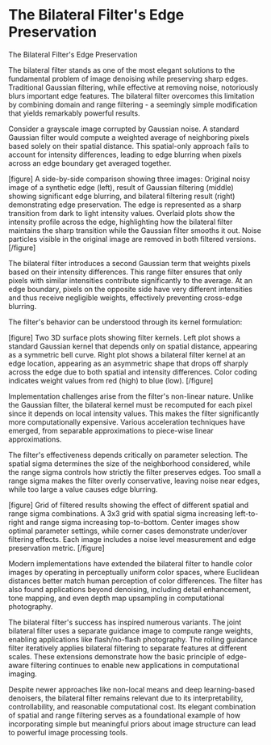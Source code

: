 # The Bilateral Filter's Edge Preservation

The Bilateral Filter's Edge Preservation

The bilateral filter stands as one of the most elegant solutions to the fundamental problem of image denoising while preserving sharp edges. Traditional Gaussian filtering, while effective at removing noise, notoriously blurs important edge features. The bilateral filter overcomes this limitation by combining domain and range filtering - a seemingly simple modification that yields remarkably powerful results.

Consider a grayscale image corrupted by Gaussian noise. A standard Gaussian filter would compute a weighted average of neighboring pixels based solely on their spatial distance. This spatial-only approach fails to account for intensity differences, leading to edge blurring when pixels across an edge boundary get averaged together.

[figure]
A side-by-side comparison showing three images: Original noisy image of a synthetic edge (left), result of Gaussian filtering (middle) showing significant edge blurring, and bilateral filtering result (right) demonstrating edge preservation. The edge is represented as a sharp transition from dark to light intensity values. Overlaid plots show the intensity profile across the edge, highlighting how the bilateral filter maintains the sharp transition while the Gaussian filter smooths it out. Noise particles visible in the original image are removed in both filtered versions.
[/figure]

The bilateral filter introduces a second Gaussian term that weights pixels based on their intensity differences. This range filter ensures that only pixels with similar intensities contribute significantly to the average. At an edge boundary, pixels on the opposite side have very different intensities and thus receive negligible weights, effectively preventing cross-edge blurring.

The filter's behavior can be understood through its kernel formulation:

[figure]
Two 3D surface plots showing filter kernels. Left plot shows a standard Gaussian kernel that depends only on spatial distance, appearing as a symmetric bell curve. Right plot shows a bilateral filter kernel at an edge location, appearing as an asymmetric shape that drops off sharply across the edge due to both spatial and intensity differences. Color coding indicates weight values from red (high) to blue (low).
[/figure]

Implementation challenges arise from the filter's non-linear nature. Unlike the Gaussian filter, the bilateral kernel must be recomputed for each pixel since it depends on local intensity values. This makes the filter significantly more computationally expensive. Various acceleration techniques have emerged, from separable approximations to piece-wise linear approximations.

The filter's effectiveness depends critically on parameter selection. The spatial sigma determines the size of the neighborhood considered, while the range sigma controls how strictly the filter preserves edges. Too small a range sigma makes the filter overly conservative, leaving noise near edges, while too large a value causes edge blurring.

[figure]
Grid of filtered results showing the effect of different spatial and range sigma combinations. A 3x3 grid with spatial sigma increasing left-to-right and range sigma increasing top-to-bottom. Center images show optimal parameter settings, while corner cases demonstrate under/over filtering effects. Each image includes a noise level measurement and edge preservation metric.
[/figure]

Modern implementations have extended the bilateral filter to handle color images by operating in perceptually uniform color spaces, where Euclidean distances better match human perception of color differences. The filter has also found applications beyond denoising, including detail enhancement, tone mapping, and even depth map upsampling in computational photography.

The bilateral filter's success has inspired numerous variants. The joint bilateral filter uses a separate guidance image to compute range weights, enabling applications like flash/no-flash photography. The rolling guidance filter iteratively applies bilateral filtering to separate features at different scales. These extensions demonstrate how the basic principle of edge-aware filtering continues to enable new applications in computational imaging.

Despite newer approaches like non-local means and deep learning-based denoisers, the bilateral filter remains relevant due to its interpretability, controllability, and reasonable computational cost. Its elegant combination of spatial and range filtering serves as a foundational example of how incorporating simple but meaningful priors about image structure can lead to powerful image processing tools.